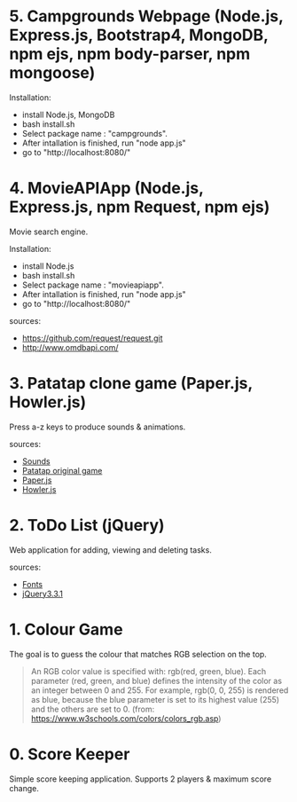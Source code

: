 # 5. Campgrounds Webpage (Node.js, Express.js, Bootstrap4, MongoDB, npm ejs, npm body-parser, npm mongoose)

Installation:
- install Node.js, MongoDB
- bash install.sh
- Select package name : "campgrounds".
- After intallation is finished, run "node app.js"
- go to "http://localhost:8080/"

# 4. MovieAPIApp (Node.js, Express.js, npm Request, npm ejs)

Movie search engine.

Installation:
- install Node.js
- bash install.sh
- Select package name : "movieapiapp".
- After intallation is finished, run "node app.js"
- go to "http://localhost:8080/"

sources: <br />
- https://github.com/request/request.git
- http://www.omdbapi.com/


# 3. Patatap clone game  (Paper.js, Howler.js)

Press a-z keys to produce sounds & animations. 

sources: <br />
- [Sounds](https://github.com/jonobr1/Neuronal-Synchrony)<br />
- [Patatap original game](https://patatap.com/) 
- [Paper.js](http://paperjs.org/)
- [Howler.js](https://howlerjs.com/)

# 2. ToDo List (jQuery)

Web application for adding, viewing and deleting tasks.

sources:  
- [Fonts](https://fontawesome.com/)
- [jQuery3.3.1](https://jquery.com/)
    

# 1. Colour Game

The goal is to guess the colour that matches RGB selection on the top.

>An RGB color value is specified with: rgb(red, green, blue).
>Each parameter (red, green, and blue) defines the intensity of the color as an integer between 0 and 255.
>For example, rgb(0, 0, 255) is rendered as blue, because the blue parameter is set to its highest value (255) and the others are set to 0.   (from: https://www.w3schools.com/colors/colors_rgb.asp)

# 0. Score Keeper

Simple score keeping application. Supports 2 players & maximum score change.
